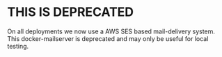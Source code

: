 # THIS IS DEPRECATED

On all deployments we now use a AWS SES based mail-delivery system. This docker-mailserver is deprecated and may only be useful for local testing.
